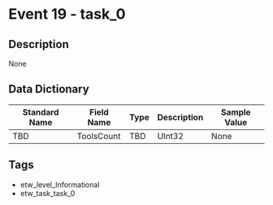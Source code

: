 # Event 19 - task_0

## Description
None

## Data Dictionary
|Standard Name|Field Name|Type|Description|Sample Value|
|---|---|---|---|---|
|TBD|ToolsCount|TBD|UInt32|None|None|

## Tags
* etw_level_Informational
* etw_task_task_0